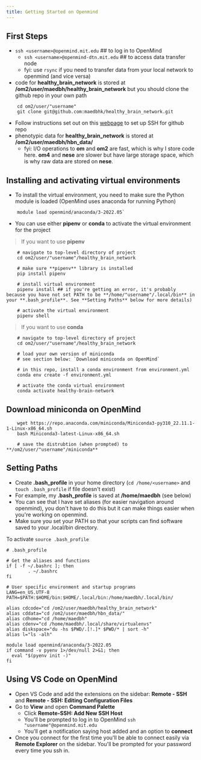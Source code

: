 ```yaml
---
title: Getting Started on Openmind
---
```


## First Steps
* `ssh <username>@openmind.mit.edu` ## to log in to OpenMind        
    * `ssh <username>@openmind-dtn.mit.edu` ## to access data transfer node
    * fyi: use `rsync` if you need to transfer data from your local network to openmind (and vice versa)
* code for **healthy_brain_network** is stored at **/om2/user/maedbh/healthy_brain_network** but you should clone the github repo in your own path 
```
    cd om2/user/"username"
    git clone git@github.com:maedbhk/healthy_brain_network.git
```
* Follow instructions set out on this [webpage](https://jhooq.com/github-permission-denied-publickey/#1-github---how-to-fix-this-issue) to set up SSH for github repo
* phenotypic data for **healthy_brain_network** is stored at **/om2/user/maedbh/hbn_data/**
    * fyi: I/O operations to **om** and **om2** are fast, which is why I store code here. **om4** and **nese** are slower but have large storage space, which is why raw data are stored on **nese**.

## Installing and activating virtual environments
* To install the virtual environment, you need to make sure the Python module is loaded (OpenMind uses anaconda for running Python)
```
    module load openmind/anaconda/3-2022.05`
```
* You can use either **pipenv** or **conda** to activate the virtual environment for the project

> If you want to use **pipenv**
```
    # navigate to top-level directory of project
    cd om2/user/"username"/healthy_brain_network

    # make sure **pipenv** library is installed
    pip install pipenv

    # install virtual environment
    pipenv install ## if you're getting an error, it's probably because you have not set PATH to be **/home/"username"/.local/bin** in your **.bash_profile**. See **Setting Paths** below for more details)

    # activate the virtual environment
    pipenv shell
```

> If you want to use **conda**
```
    # navigate to top-level directory of project
    cd om2/user/"username"/healthy_brain_network

    # load your own version of miniconda
    # see section below: `Download miniconda on OpenMind`

    # in this repo, install a conda environment from environment.yml
    conda env create -f environment.yml

    # activate the conda virtual environment
    conda activate healthy-brain-network
```

## Download miniconda on OpenMind
```
    wget https://repo.anaconda.com/miniconda/Miniconda3-py310_22.11.1-1-Linux-x86_64.sh
    bash Miniconda3-latest-Linux-x86_64.sh

    # save the distrubtion (when prompted) to **/om2/user/"username"/miniconda**
```

## Setting Paths
* Create **.bash_profile** in your home directory (`cd /home/<username>` and `touch .bash_profile` if file doesn't exist)
* For example, my **.bash_profile** is saved at **/home/maedbh** (see below)
* You can see that I have set aliases (for easier navigation around openmind), you don't have to do this but it can make things easier when you're working on openmind.
* Make sure you set your PATH so that your scripts can find software saved to your .local/bin directory.

To activate ``source .bash_profile``

```
# .bash_profile

# Get the aliases and functions
if [ -f ~/.bashrc ]; then
        . ~/.bashrc
fi

# User specific environment and startup programs
LANG=en_US.UTF-8
PATH=$PATH:$HOME/bin:$HOME/.local/bin:/home/maedbh/.local/bin/

alias cdcode="cd /om2/user/maedbh/healthy_brain_network"
alias cddata="cd /om2/user/maedbh/hbn_data/"
alias cdhome="cd /home/maedbh"
alias cdenv="cd /home/maedbh/.local/share/virtualenvs"
alias diskspace="du -hs $PWD/.[!.]* $PWD/* | sort -h"
alias l="ls -alh"

module load openmind/anaconda/3-2022.05
if command -v pyenv 1>/dev/null 2>&1; then
  eval "$(pyenv init -)"
fi
```

## Using VS Code on OpenMind
* Open VS Code and add the extensions on the sidebar: **Remote - SSH** and **Remote - SSH: Editing Configuration Files**
* Go to **View** and open **Command Palette** 
    * Click **Remote-SSH: Add New SSH Host**
    * You'll be prompted to log in to OpenMind `ssh "username"@openmind.mit.edu`
    * You'll get a notification saying host added and an option to **connect** 
* Once you connect for the first time you'll be able to connect easily via **Remote Explorer** on the sidebar. You'll be prompted for your password every time you ssh in. 